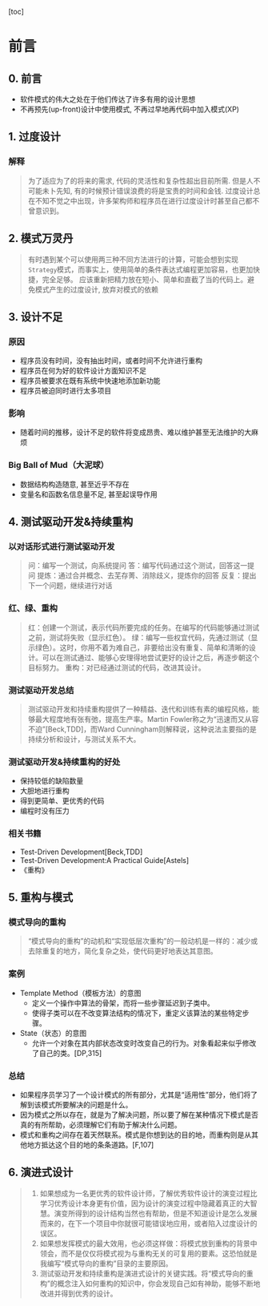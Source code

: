 [toc]
# 前言



## 0. 前言
- 软件模式的伟大之处在于他们传达了许多有用的设计思想
- 不再预先(up-front)设计中使用模式, 不再过早地再代码中加入模式(XP)



## 1. 过度设计
### 解释
> 为了适应为了的将来的需求, 代码的灵活性和复杂性超出目前所需.
但是人不可能未卜先知, 有的时候预计错误浪费的将是宝贵的时间和金钱.
过度设计总在不知不觉之中出现，许多架构师和程序员在进行过度设计时甚至自己都不曾意识到。



## 2. 模式万灵丹
> 有时遇到某个可以使用两三种不同方法进行的计算，可能会想到实现`Strategy`模式，而事实上，使用简单的条件表达式编程更加容易，也更加快捷，完全足够。
应该重新把精力放在短小、简单和直截了当的代码上。避免模式产生的过度设计, 放弃对模式的依赖



## 3. 设计不足
### 原因
- 程序员没有时间，没有抽出时间，或者时间不允许进行重构
- 程序员在何为好的软件设计方面知识不足
- 程序员被要求在既有系统中快速地添加新功能
- 程序员被迫同时进行太多项目
### 影响
- 随着时间的推移，设计不足的软件将变成昂贵、难以维护甚至无法维护的大麻烦
### Big Ball of Mud（大泥球）
- 数据结构构造随意, 甚至近乎不存在
- 变量名和函数名信息量不足, 甚至起误导作用



## 4. 测试驱动开发&持续重构
### 以对话形式进行测试驱动开发
> 问：编写一个测试，向系统提问
答：编写代码通过这个测试，回答这一提问
提炼：通过合并概念、去芜存菁、消除歧义，提炼你的回答
反复：提出下一个问题，继续进行对话
### 红、绿、重构
>红：创建一个测试，表示代码所要完成的任务。在编写的代码能够通过测试之前，测试将失败（显示红色）。
绿：编写一些权宜代码，先通过测试（显示绿色）。这时，你用不着为难自己，非要给出没有重复、简单和清晰的设计。可以在测试通过、能够心安理得地尝试更好的设计之后，再逐步朝这个目标努力。
重构：对已经通过测试的代码，改进其设计。
### 测试驱动开发总结
>测试驱动开发和持续重构提供了一种精益、迭代和训练有素的编程风格，能够最大程度地有张有弛，提高生产率。Martin Fowler称之为“迅速而又从容不迫”[Beck,TDD]，而Ward Cunningham则解释说，这种说法主要指的是持续分析和设计，与测试关系不大。
### 测试驱动开发&持续重构的好处
- 保持较低的缺陷数量
- 大胆地进行重构
- 得到更简单、更优秀的代码
- 编程时没有压力
### 相关书籍
- Test-Driven Development[Beck,TDD]
- Test-Driven Development:A Practical Guide[Astels]
- 《重构》



## 5. 重构与模式
### 模式导向的重构
> “模式导向的重构”的动机和“实现低层次重构”的一般动机是一样的：减少或去除重复的地方，简化复杂之处，使代码更好地表达其意图。
### 案例
- Template Method（模板方法）的意图
    - 定义一个操作中算法的骨架，而将一些步骤延迟到子类中。
    - 使得子类可以在不改变算法结构的情况下，重定义该算法的某些特定步骤。 
- State（状态）的意图
    - 允许一个对象在其内部状态改变时改变自己的行为。对象看起来似乎修改了自己的类。[DP,315]
### 总结
- 如果程序员学习了一个设计模式的所有部分，尤其是“适用性”部分，他们将了解到该模式所要解决的问题是什么。
- 因为模式之所以存在，就是为了解决问题，所以要了解在某种情况下模式是否真的有所帮助，必须理解它们有助于解决什么问题。
- 模式和重构之间存在着天然联系。模式是你想到达的目的地，而重构则是从其他地方抵达这个目的地的条条道路。[F,107]



## 6. 演进式设计
> 1. 如果想成为一名更优秀的软件设计师，了解优秀软件设计的演变过程比学习优秀设计本身更有价值，因为设计的演变过程中隐藏着真正的大智慧。演变所得到的设计结构当然也有帮助，但是不知道设计是怎么发展而来的，在下一个项目中你就很可能错误地应用，或者陷入过度设计的误区。
> 2. 如果想发挥模式的最大效用，也必须这样做：将模式放到重构的背景中领会，而不是仅仅将模式视为与重构无关的可复用的要素。这恐怕就是我编写“模式导向的重构”目录的主要原因。
> 3. 测试驱动开发和持续重构是演进式设计的关键实践。将“模式导向的重构”的概念注入如何重构的知识中，你会发现自己如有神助，能够不断地改进并得到优秀的设计。